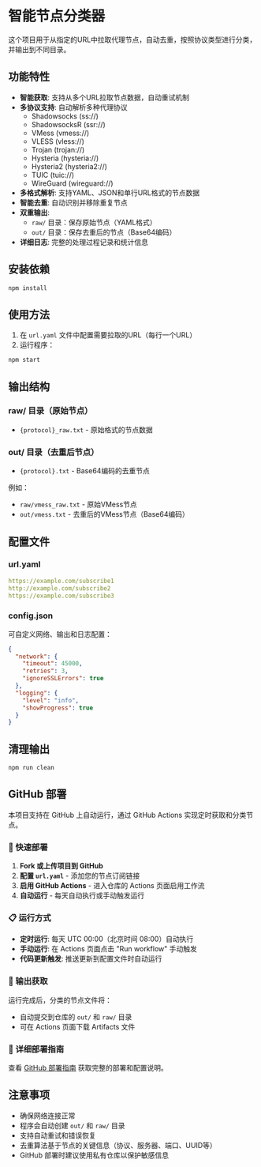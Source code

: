 # 智能节点分类器

这个项目用于从指定的URL中拉取代理节点，自动去重，按照协议类型进行分类，并输出到不同目录。

## 功能特性

- **智能获取**: 支持从多个URL拉取节点数据，自动重试机制
- **多协议支持**: 自动解析多种代理协议
  - Shadowsocks (ss://)
  - ShadowsocksR (ssr://)
  - VMess (vmess://)
  - VLESS (vless://)
  - Trojan (trojan://)
  - Hysteria (hysteria://)
  - Hysteria2 (hysteria2://)
  - TUIC (tuic://)
  - WireGuard (wireguard://)
- **多格式解析**: 支持YAML、JSON和单行URL格式的节点数据
- **智能去重**: 自动识别并移除重复节点
- **双重输出**: 
  - `raw/` 目录：保存原始节点（YAML格式）
  - `out/` 目录：保存去重后的节点（Base64编码）
- **详细日志**: 完整的处理过程记录和统计信息

## 安装依赖

```bash
npm install
```

## 使用方法

1. 在 `url.yaml` 文件中配置需要拉取的URL（每行一个URL）
2. 运行程序：

```bash
npm start
```

## 输出结构

### raw/ 目录（原始节点）
- `{protocol}_raw.txt` - 原始格式的节点数据

### out/ 目录（去重后节点）
- `{protocol}.txt` - Base64编码的去重节点

例如：
- `raw/vmess_raw.txt` - 原始VMess节点
- `out/vmess.txt` - 去重后的VMess节点（Base64编码）

## 配置文件

### url.yaml
```yaml
https://example.com/subscribe1
http://example.com/subscribe2
https://example.com/subscribe3
```

### config.json
可自定义网络、输出和日志配置：
```json
{
  "network": {
    "timeout": 45000,
    "retries": 3,
    "ignoreSSLErrors": true
  },
  "logging": {
    "level": "info",
    "showProgress": true
  }
}
```

## 清理输出

```bash
npm run clean
```

## GitHub 部署

本项目支持在 GitHub 上自动运行，通过 GitHub Actions 实现定时获取和分类节点。

### 🚀 快速部署

1. **Fork 或上传项目到 GitHub**
2. **配置 `url.yaml`** - 添加您的节点订阅链接
3. **启用 GitHub Actions** - 进入仓库的 Actions 页面启用工作流
4. **自动运行** - 每天自动执行或手动触发运行

### 📋 运行方式

- **定时运行**: 每天 UTC 00:00（北京时间 08:00）自动执行
- **手动运行**: 在 Actions 页面点击 "Run workflow" 手动触发
- **代码更新触发**: 推送更新到配置文件时自动运行

### 📁 输出获取

运行完成后，分类的节点文件将：
- 自动提交到仓库的 `out/` 和 `raw/` 目录
- 可在 Actions 页面下载 Artifacts 文件

### 📖 详细部署指南

查看 [GitHub 部署指南](GITHUB-DEPLOYMENT.md) 获取完整的部署和配置说明。

## 注意事项

- 确保网络连接正常
- 程序会自动创建 `out/` 和 `raw/` 目录
- 支持自动重试和错误恢复
- 去重算法基于节点的关键信息（协议、服务器、端口、UUID等）
- GitHub 部署时建议使用私有仓库以保护敏感信息